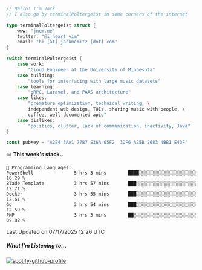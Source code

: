 ```go
// Hello! I'm Jack
// I also go by terminalPoltergeist in some corners of the internet

type terminalPoltergeist struct {
    www: "jnem.me"
    twitter: "@i_heart_vim"
    email: "hi [at] jacknemitz [dot] com"
}

switch terminalPoltergeist {
    case work:
        "Cloud Engineer at the University of Minnesota"
    case building:
        "tools for interfacing with large music datasets"
    case learning:
        "gRPC, Laravel, and PAAS architecture"
    case likes:
        "premature optimization, technical writing, \
        independent web-design, TUIs, sharing music with people, \
        coffee, well-documented apis"
    case dislikes:
        "politics, clutter, lack of communication, inactivity, Java"
}

const pubKey = "A2E4 3AA1 77B7 E36A 05F2  3DF6 A25B 2683 4BB1 E43F"
```

<!--START_SECTION:waka-->
📊 **This week's stack..** 

```text
💬 Programming Languages: 
PowerShell               5 hrs 3 mins        ████░░░░░░░░░░░░░░░░░░░░░   16.29 % 
Blade Template           3 hrs 57 mins       ███░░░░░░░░░░░░░░░░░░░░░░   12.71 % 
Docker                   3 hrs 55 mins       ███░░░░░░░░░░░░░░░░░░░░░░   12.61 % 
Go                       3 hrs 54 mins       ███░░░░░░░░░░░░░░░░░░░░░░   12.59 % 
PHP                      3 hrs 3 mins        ██░░░░░░░░░░░░░░░░░░░░░░░   09.82 % 
```


 Last Updated on 07/17/2025 12:26 UTC
<!--END_SECTION:waka-->

##### What I'm Listening to...

[![spotify-github-profile](https://jnem.me/listening-item?maxAge=2592000)](https://jnem.me/listening)
